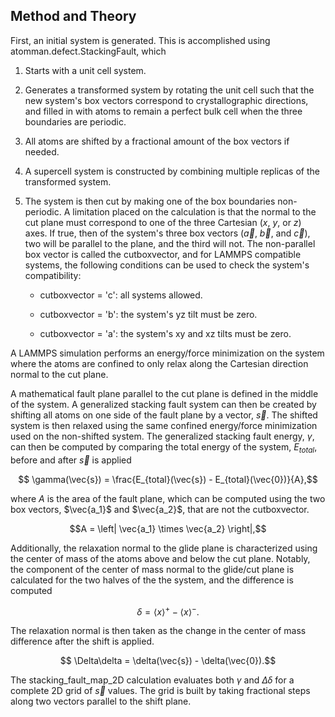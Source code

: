 ## Method and Theory

First, an initial system is generated.  This is accomplished using atomman.defect.StackingFault, which

1. Starts with a unit cell system.

2. Generates a transformed system by rotating the unit cell such that the new
   system's box vectors correspond to crystallographic directions, and filled
   in with atoms to remain a perfect bulk cell when the three boundaries are
   periodic.

3. All atoms are shifted by a fractional amount of the box vectors if needed.

4. A supercell system is constructed by combining multiple replicas of the
   transformed system.

5. The system is then cut by making one of the box boundaries non-periodic.  A limitation placed on the calculation is that the normal to the cut plane must correspond to one of the three Cartesian ($x$, $y$, or $z$) axes.  If true, then of the system's three box vectors ($\vec{a}$, $\vec{b}$, and $\vec{c}$), two will be parallel to the plane, and the third will not.  The non-parallel box vector is called the cutboxvector, and for LAMMPS compatible systems, the following conditions can be used to check the system's compatibility:

   - cutboxvector = 'c': all systems allowed.

   - cutboxvector = 'b': the system's yz tilt must be zero.

   - cutboxvector = 'a': the system's xy and xz tilts must be zero.

A LAMMPS simulation performs an energy/force minimization on the system where the atoms are confined to only relax along the Cartesian direction normal to the cut plane.

A mathematical fault plane parallel to the cut plane is defined in the middle of the system.  A generalized stacking fault system can then be created by shifting all atoms on one side of the fault plane by a vector, $\vec{s}$.  The shifted system is then relaxed using the same confined energy/force minimization used on the non-shifted system.  The generalized stacking fault energy, $\gamma$, can then be computed by comparing the total energy of the system, $E_{total}$, before and after $\vec{s}$ is applied

$$ \gamma(\vec{s}) = \frac{E_{total}(\vec{s}) - E_{total}(\vec{0})}{A},$$

where $A$ is the area of the fault plane, which can be computed using the two box vectors, $\vec{a_1}$ and $\vec{a_2}$, that are not the cutboxvector.

$$A = \left| \vec{a_1} \times \vec{a_2} \right|,$$

Additionally, the relaxation normal to the glide plane is characterized using the center of mass of the atoms above and below the cut plane.  Notably, the component of the center of mass normal to the glide/cut plane is calculated for the two halves of the the system, and the difference is computed

$$ \delta = \left<x\right>^{+} - \left<x\right>^{-}.$$

The relaxation normal is then taken as the change in the center of mass difference after the shift is applied.

$$ \Delta\delta = \delta(\vec{s}) - \delta(\vec{0}).$$

The stacking_fault_map_2D calculation evaluates both $\gamma$ and $\Delta\delta$ for a complete 2D grid of $\vec{s}$ values.  The grid is built by taking fractional steps along two vectors parallel to the shift plane.

